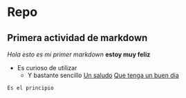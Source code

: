 # Repo
## Primera actividad de markdown
_Hola esto es mi primer markdown_
**estoy muy feliz**
- Es curioso de utilizar
  + Y bastante sencillo
[Un saludo](https://www.realbetisbalompie.es/)
[Que tenga un buen dia](https://www.google.com/url?sa=i&url=https%3A%2F%2Fwww.flaticon.es%2Ficono-gratis%2Fordenador_4535090&psig=AOvVaw0XJIBDBk9yZhd9H7RkaXX7&ust=1732626854409000&source=images&cd=vfe&opi=89978449&ved=0CBQQjRxqFwoTCPDS7ZTI94kDFQAAAAAdAAAAABAE)
~~~
Es el principio
~~~

